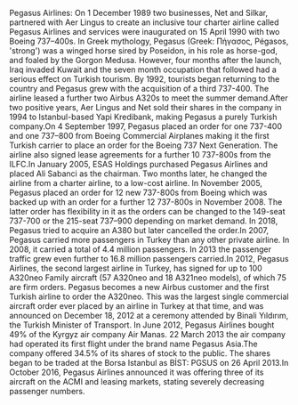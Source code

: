 Pegasus Airlines: On 1 December 1989 two businesses, Net and Silkar, partnered with Aer Lingus to create an inclusive tour charter airline called Pegasus Airlines and services were inaugurated on 15 April 1990 with two Boeing 737–400s. In Greek mythology, Pegasus (Greek: Πήγασος, Pégasos, 'strong') was a winged horse sired by Poseidon, in his role as horse-god, and foaled by the Gorgon Medusa. However, four months after the launch, Iraq invaded Kuwait and the seven month occupation that followed had a serious effect on Turkish tourism. By 1992, tourists began returning to the country and Pegasus grew with the acquisition of a third 737-400. The airline leased a further two Airbus A320s to meet the summer demand.After two positive years, Aer Lingus and Net sold their shares in the company in 1994 to Istanbul-based Yapi Kredibank, making Pegasus a purely Turkish company.On 4 September 1997, Pegasus placed an order for one 737-400 and one 737–800 from Boeing Commercial Airplanes making it the first Turkish carrier to place an order for the Boeing 737 Next Generation. The airline also signed lease agreements for a further 10 737-800s from the ILFC.In January 2005, ESAS Holdings purchased Pegasus Airlines and placed Ali Sabanci as the chairman. Two months later, he changed the airline from a charter airline, to a low-cost airline. In November 2005, Pegasus placed an order for 12 new 737-800s from Boeing which was backed up with an order for a further 12 737-800s in November 2008. The latter order has flexibility in it as the orders can be changed to the 149-seat 737-700 or the 215-seat 737–900 depending on market demand. In 2018, Pegasus tried to acquire an A380 but later cancelled the order.In 2007, Pegasus carried more passengers in Turkey than any other private airline. In 2008, it carried a total of 4.4 million passengers. In 2013 the passenger traffic grew even further to 16.8 million passengers carried.In 2012, Pegasus Airlines, the second largest airline in Turkey, has signed for up to 100 A320neo Family aircraft (57 A320neo and 18 A321neo models), of which 75 are firm orders. Pegasus becomes a new Airbus customer and the first Turkish airline to order the A320neo. This was the largest single commercial aircraft order ever placed by an airline in Turkey at that time, and was announced on December 18, 2012 at a ceremony attended by Binali Yıldırım, the Turkish Minister of Transport. In June 2012, Pegasus Airlines bought 49% of the Kyrgyz air company Air Manas. 22 March 2013 the air company had operated its first flight under the brand name Pegasus Asia.The company offered 34.5% of its shares of stock to the public. The shares began to be traded at the Borsa Istanbul as  BİST: PGSUS on 26 April 2013.In October 2016, Pegasus Airlines announced it was offering three of its aircraft on the ACMI and leasing markets, stating severely decreasing passenger numbers.
